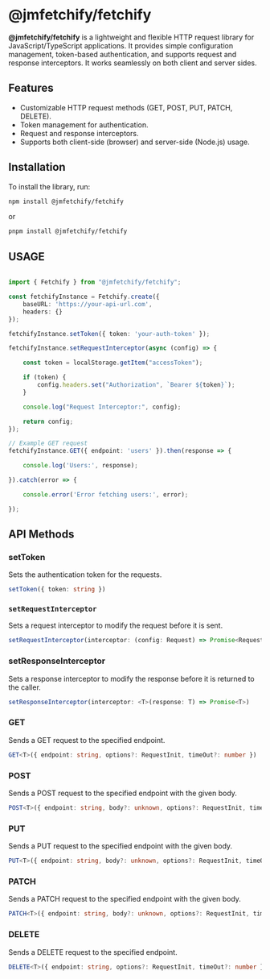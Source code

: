 # @jmfetchify/fetchify

**@jmfetchify/fetchify** is a lightweight and flexible HTTP request library for JavaScript/TypeScript applications. It provides simple configuration management, token-based authentication, and supports request and response interceptors. It works seamlessly on both client and server sides.

## Features

- Customizable HTTP request methods (GET, POST, PUT, PATCH, DELETE).
- Token management for authentication.
- Request and response interceptors.
- Supports both client-side (browser) and server-side (Node.js) usage.

## Installation

To install the library, run:

```bash
npm install @jmfetchify/fetchify
```
or
```bash
pnpm install @jmfetchify/fetchify
```

## USAGE

```typescript

import { Fetchify } from "@jmfetchify/fetchify";

const fetchifyInstance = Fetchify.create({
    baseURL: 'https://your-api-url.com',
    headers: {}
});

fetchifyInstance.setToken({ token: 'your-auth-token' });

fetchifyInstance.setRequestInterceptor(async (config) => {

    const token = localStorage.getItem("accessToken");

    if (token) {
        config.headers.set("Authorization", `Bearer ${token}`);
    }

    console.log("Request Interceptor:", config);

    return config;
});

// Example GET request
fetchifyInstance.GET({ endpoint: 'users' }).then(response => {

    console.log('Users:', response);

}).catch(error => {

    console.error('Error fetching users:', error);

});
```

## API Methods

### setToken
Sets the authentication token for the requests.

```typescript
setToken({ token: string })
```

### `setRequestInterceptor`
Sets a request interceptor to modify the request before it is sent.

```typescript
setRequestInterceptor(interceptor: (config: Request) => Promise<Request>)
```

### setResponseInterceptor
Sets a response interceptor to modify the response before it is returned to the caller.
```typescript
setResponseInterceptor(interceptor: <T>(response: T) => Promise<T>)
```

### GET
Sends a GET request to the specified endpoint.
```typescript
GET<T>({ endpoint: string, options?: RequestInit, timeOut?: number })
```

### POST
Sends a POST request to the specified endpoint with the given body.
```typescript
POST<T>({ endpoint: string, body?: unknown, options?: RequestInit, timeOut?: number })
```

### PUT
Sends a PUT request to the specified endpoint with the given body.

```typescript
PUT<T>({ endpoint: string, body?: unknown, options?: RequestInit, timeOut?: number })
```

### PATCH
Sends a PATCH request to the specified endpoint with the given body.
```typescript
PATCH<T>({ endpoint: string, body?: unknown, options?: RequestInit, timeOut?: number })
```

### DELETE
Sends a DELETE request to the specified endpoint.
```typescript
DELETE<T>({ endpoint: string, options?: RequestInit, timeOut?: number })
```
